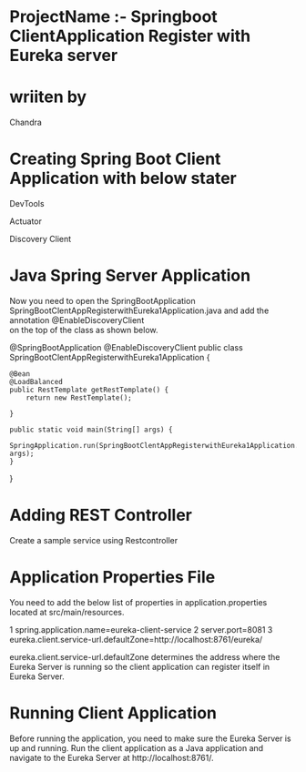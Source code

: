 # ProjectName :- Springboot ClientApplication Register with Eureka server 
# wriiten by
Chandra

# Creating Spring Boot Client Application with below stater

DevTools

Actuator

Discovery Client

# Java Spring Server Application
Now you need to open the SpringBootApplication SpringBootClentAppRegisterwithEureka1Application.java and add the annotation @EnableDiscoveryClient  
on the top of the class as shown below.

@SpringBootApplication
@EnableDiscoveryClient
public class SpringBootClentAppRegisterwithEureka1Application {
	
	
	@Bean
	@LoadBalanced
	public RestTemplate getRestTemplate() {
		return new RestTemplate();
		
	}

	public static void main(String[] args) {
		SpringApplication.run(SpringBootClentAppRegisterwithEureka1Application.class, args);
	}

}

# Adding REST Controller

Create a sample service using Restcontroller

# Application Properties File
You need to add the below list of properties in application.properties located at src/main/resources.

1
spring.application.name=eureka-client-service
2
server.port=8081
3
eureka.client.service-url.defaultZone=http://localhost:8761/eureka/

eureka.client.service-url.defaultZone determines the address where the Eureka Server is running so the client application can register itself in Eureka Server.

# Running Client Application
Before running the application, you need to make sure the Eureka Server is up and running. Run the client application as a Java application and navigate to 
the Eureka Server at http://localhost:8761/.





